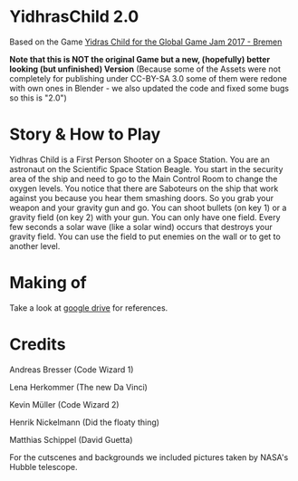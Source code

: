 # YidhrasChild 2.0
Based on the Game [Yidras Child for the Global Game Jam 2017 - Bremen](https://globalgamejam.org/2017/games/yidhraschild)

**Note that this is NOT the original Game but a new, (hopefully) better looking (but unfinished) Version**
(Because some of the Assets were not completely for publishing under CC-BY-SA 3.0 some of them were redone with own ones in Blender - we also updated the code and fixed some bugs so this is "2.0")


# Story & How to Play
Yidhras Child is a First Person Shooter on a Space Station. You are an astronaut on the Scientific Space Station Beagle. You start in the security area of the ship and need to go to the Main Control Room to change the oxygen levels. You notice that there are Saboteurs on the ship that work against you because you hear them smashing doors. So you grab your weapon and your gravity gun and go. You can shoot bullets (on key 1) or a gravity field (on key 2) with your gun. You can only have one field. Every few seconds a solar wave (like a solar wind) occurs that destroys your gravity field. You can use the field to put enemies on the wall or to get to another level.

# Making of
Take a look at [google drive](https://drive.google.com/drive/folders/1XRlyBiBCcDIeYqXzzscq8hk-r53wTqdq?usp=sharing) for references.

# Credits
Andreas Bresser (Code Wizard 1)

Lena Herkommer (The new Da Vinci)

Kevin Müller (Code Wizard 2)

Henrik Nickelmann (Did the floaty thing)

Matthias Schippel (David Guetta)


For the cutscenes and backgrounds we included pictures taken by NASA's Hubble telescope.
